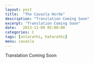 ```yaml
---
layout: post
title:  "The Cavasla Horde"
description: "Translation Coming Soon"
excerpt: "Translation Coming Soon"
date:   2013-11-09 05:00:00
categories: C
tags: [ostarathi, hatarathi]
menu: cavasla
---
```


Translation Coming Soon
